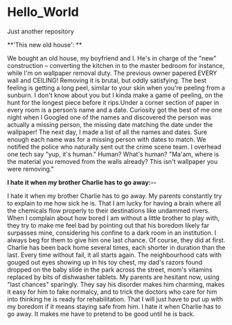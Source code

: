 # Hello_World
Just another repository

**'This new old house': **

We bought an old house, my boyfriend and I. He's in charge of the "new" construction – converting the kitchen in to the master bedroom for instance, while I'm on wallpaper removal duty. The previous owner papered EVERY wall and CEILING! Removing it is brutal, but oddly satisfying. The best feeling is getting a long peel, similar to your skin when you're peeling from a sunburn. I don't know about you but I kinda make a game of peeling, on the hunt for the longest piece before it rips.Under a corner section of paper in every room is a person’s name and a date. Curiosity got the best of me one night when I Googled one of the names and discovered the person was actually a missing person, the missing date matching the date under the wallpaper! The next day, I made a list of all the names and dates. Sure enough each name was for a missing person with dates to match. We notified the police who naturally sent out the crime scene team. I overhead one tech say "yup, it's human." Human? What's human? "Ma'am, where is the material you removed from the walls already? This isn't wallpaper you were removing."

**I hate it when my brother Charlie has to go away:--**

I hate it when my brother Charlie has to go away. My parents constantly try to explain to me how sick he is. That I am lucky for having a brain where all the chemicals flow properly to their destinations like undammed rivers. When I complain about how bored I am without a little brother to play with, they try to make me feel bad by pointing out that his boredom likely far surpasses mine, considering his confine to a dark room in an institution. I always beg for them to give him one last chance. Of course, they did at first. Charlie has been back home several times, each shorter in duration than the last. Every time without fail, it all starts again. The neighbourhood cats with gouged out eyes showing up in his toy chest, my dad's razors found dropped on the baby slide in the park across the street, mom's vitamins replaced by bits of dishwasher tablets. My parents are hesitant now, using "last chances" sparingly. They say his disorder makes him charming, makes it easy for him to fake normalcy, and to trick the doctors who care for him into thinking he is ready for rehabilitation. That I will just have to put up with my boredom if it means staying safe from him. I hate it when Charlie has to go away. It makes me have to pretend to be good until he is back.
